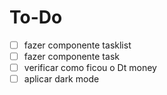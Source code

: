 # To-Do
- [ ] fazer componente tasklist
- [ ] fazer componente task
- [ ] verificar como ficou o Dt money
- [ ] aplicar dark mode